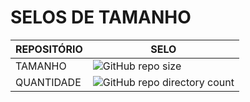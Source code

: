 # SELOS DE TAMANHO
REPOSITÓRIO|SELO
----|------
TAMANHO|![GitHub repo size](https://img.shields.io/github/repo-size/cleitonsantana39/modulo_09)
QUANTIDADE|![GitHub repo directory count](https://img.shields.io/github/directory-file-count/CLEITONSANTANA39/MODULO_09)
